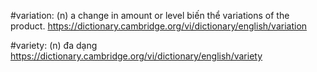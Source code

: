 #variation: 
	(n) a change in amount or level
		biến thể
		variations of the product.
https://dictionary.cambridge.org/vi/dictionary/english/variation

#variety: 
	(n) đa dạng
https://dictionary.cambridge.org/vi/dictionary/english/variety
